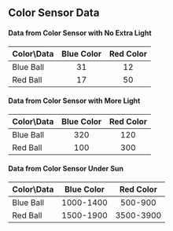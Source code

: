 ## Color Sensor Data

#### Data from Color Sensor with No Extra Light

| Color\Data    | Blue Color    | Red Color|
| ------------- |:-------------:| :-------:|
| Blue Ball     | 31            | 12       |
| Red Ball      | 17            | 50       |

#### Data from Color Sensor with More Light

| Color\Data    | Blue Color    | Red Color|
| ------------- |:-------------:| :-------:|
| Blue Ball     | 320           | 120      |
| Red Ball      | 100           | 300      |

#### Data from Color Sensor Under Sun


| Color\Data    | Blue Color    | Red Color|
| ------------- |:-------------:| :-------:|
| Blue Ball     | 1000-1400     | 500-900  |
| Red Ball      | 1500-1900     | 3500-3900|
